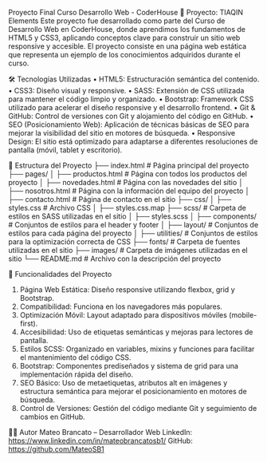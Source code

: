 Proyecto Final Curso Desarrollo Web - CoderHouse
🚀 Proyecto: TIAQIN Elements
Este proyecto fue desarrollado como parte del Curso de Desarrollo Web en CoderHouse, donde aprendimos los fundamentos de HTML5 y CSS3, aplicando conceptos clave para construir un sitio web responsive y accesible. El proyecto consiste en una página web estática que representa un ejemplo de los conocimientos adquiridos durante el curso.

🛠️ Tecnologías Utilizadas
•	HTML5: Estructuración semántica del contenido.
•	CSS3: Diseño visual y responsive.
•	SASS: Extensión de CSS utilizada para mantener el código limpio y organizado.
•	Bootstrap: Framework CSS utilizado para acelerar el diseño responsive y el desarrollo frontend.
•	Git & GitHub: Control de versiones con Git y alojamiento del código en GitHub.
•	SEO (Posicionamiento Web): Aplicación de técnicas básicas de SEO para mejorar la visibilidad del sitio en motores de búsqueda.
•	Responsive Design: El sitio está optimizado para adaptarse a diferentes resoluciones de pantalla (móvil, tablet y escritorio).

📁 Estructura del Proyecto
├── index.html              # Página principal del proyecto
├── pages/
│   ├── productos.html      # Página con todos los productos del proyecto
│   ├── novedades.html      # Página con las novedades del sitio
│   ├── nosotros.html       # Página con la información del equipo del proyecto
│   ├── contacto.html       # Página de contacto en el sitio
├── css/
│   ├── styles.css          # Archivo CSS
│   ├── styles.css.map
├── scss/                   # Carpeta de estilos en SASS utilizadas en el sitio
│   ├── styles.scss
│   ├── components/         # Conjuntos de estilos para el header y footer
│   ├── layout/             # Conjuntos de estilos para cada página del proyecto
│   ├── utilities/          # Conjuntos de estilos para la optimización correcta de CSS
├── fonts/                  # Carpeta de fuentes utilizadas en el sitio
├── images/                 # Carpeta de imágenes utilizadas en el sitio
└── README.md               # Archivo con la descripción del proyecto

🚩 Funcionalidades del Proyecto
1.	Página Web Estática: Diseño responsive utilizando flexbox, grid y Bootstrap.
2.	Compatibilidad: Funciona en los navegadores más populares.
3.	Optimización Móvil: Layout adaptado para dispositivos móviles (mobile-first).
4.	Accesibilidad: Uso de etiquetas semánticas y mejoras para lectores de pantalla.
5.	Estilos SCSS: Organizado en variables, mixins y funciones para facilitar el mantenimiento del código CSS.
6.	Bootstrap: Componentes prediseñados y sistema de grid para una implementación rápida del diseño.
7.	SEO Básico: Uso de metaetiquetas, atributos alt en imágenes y estructura semántica para mejorar el posicionamiento en motores de búsqueda.
8.	Control de Versiones: Gestión del código mediante Git y seguimiento de cambios en GitHub.

🧑‍💻 Autor
Mateo Brancato – Desarrollador Web
LinkedIn: https://www.linkedin.com/in/mateobrancatosb1/ 
GitHub: https://github.com/MateoSB1 
